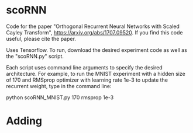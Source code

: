 # scoRNN

Code for the paper "Orthogonal Recurrent Neural Networks with Scaled Cayley Transform", https://arxiv.org/abs/1707.09520. If you find this code useful, please cite the paper.

Uses Tensorflow. To run, download the desired experiment code as well as the "scoRNN.py" script. 

Each script uses command line arguments to specify the desired architecture. For example, to run the MNIST experiment with a hidden size of 170 and RMSprop optimizer with learning rate 1e-3 to update the recurrent weight, type in the command line: 

python scoRNN_MNIST.py 170 rmsprop 1e-3


# Adding



